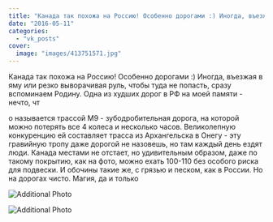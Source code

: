 ```yaml
---
title: "Канада так похожа на Россию! Особенно дорогами :) Иногда, въезжая в яму или резко выворачивая руль,..."
date: "2016-05-11"
categories: 
  - "vk_posts"
cover:
  image: "images/413751571.jpg"
---
```


Канада так похожа на Россию! Особенно дорогами :) Иногда, въезжая в яму или резко выворачивая руль, чтобы туда не попасть, сразу вспоминаем Родину. Одна из худших дорог в РФ на моей памяти - нечто, чт

<!--more--> о называется трассой M9 - зубодробительная дорога, на которой можно потерять все 4 колеса и несколько часов. Великолепную конкуренцию ей составляет трасса из Архангельска в Онегу - эту гравийную тропу даже дорогой не назовешь, но там каждый день ездят люди. Канада местами не отстает, но удивительным образом, даже по такому покрытию, как на фото, можно ехать 100-110 без особого риска для подвески. И обочины такие же, с грязью и песком, как в России. Но на дорогах чисто. Магия, да и только

![Additional Photo](https://vodpop.ru/wp-content/uploads/2023/07/413751575.jpg)

![Additional Photo](https://vodpop.ru/wp-content/uploads/2023/07/413751577.jpg)
